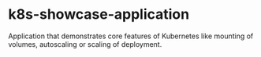 # k8s-showcase-application
Application that demonstrates core features of Kubernetes like mounting of volumes, autoscaling or scaling of deployment.
